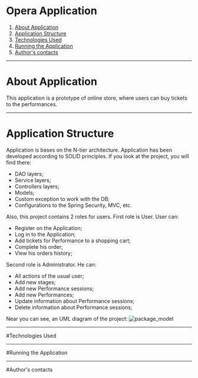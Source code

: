 # Opera Application
1. [About Application](#About)
2. [Application Structure]()
3. [Technologies Used]()
4. [Running the Application]()
5. [Author's contacts]()
---
# About Application
This application is a prototype of online store, where users can buy tickets to the performances.
***
# Application Structure
Application is bases on the N-tier architecture. Application has been developed according to SOLID principles.
If you look at the project, you will find there:
- DAO layers;
- Service layers;
- Controllers layers;
- Models;
- Custom exception to work with the DB;
- Configurations to the Spring Security, MVC, etc. 
  
Also, this project contains 2 roles for users. First role is User. User can:
- Register on the Application;
- Log in to the Application;
- Add tickets for Performance to a shopping cart;
- Complete his order;
- View his orders history;

Second role is Administrator. He can:
- All actions of the usual user; 
- Add new stages;
- Add new Performance sessions;
- Add new Performances;
- Update information about Performance sessions;
- Delete information about Performance sessions;

Near you can see, an UML diagram of the project:
![package_model](https://github.com/NikolayFatkullin/pictures/blob/master/Package%20model.png)

***
#Technologies Used
***
#Running the Application
***
#Author's contacts
